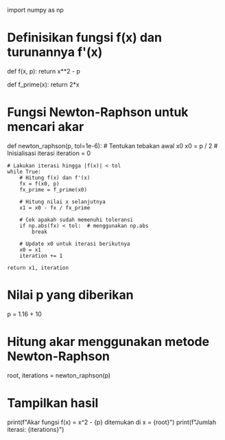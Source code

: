import numpy as np

# Definisikan fungsi f(x) dan turunannya f'(x)
def f(x, p):
    return x**2 - p

def f_prime(x):
    return 2*x

# Fungsi Newton-Raphson untuk mencari akar
def newton_raphson(p, tol=1e-6):
    # Tentukan tebakan awal x0
    x0 = p / 2
    # Inisialisasi iterasi
    iteration = 0
    
    # Lakukan iterasi hingga |f(x)| < tol
    while True:
        # Hitung f(x) dan f'(x)
        fx = f(x0, p)
        fx_prime = f_prime(x0)
        
        # Hitung nilai x selanjutnya
        x1 = x0 - fx / fx_prime
        
        # Cek apakah sudah memenuhi toleransi
        if np.abs(fx) < tol:  # menggunakan np.abs
            break
        
        # Update x0 untuk iterasi berikutnya
        x0 = x1
        iteration += 1
    
    return x1, iteration

# Nilai p yang diberikan
p = 1.16 + 10

# Hitung akar menggunakan metode Newton-Raphson
root, iterations = newton_raphson(p)

# Tampilkan hasil
print(f"Akar fungsi f(x) = x^2 - {p} ditemukan di x = {root}")
print(f"Jumlah iterasi: {iterations}")
